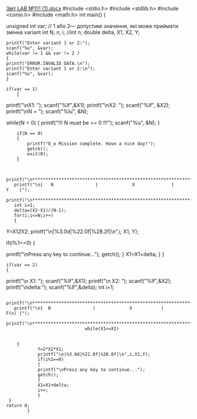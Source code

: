[Звіт LAB №1!!! (1).docx](https://github.com/Gurka-202/labs/files/7606031/LAB.1.1.docx)
#include <stdio.h>
#include <stdlib.h>
#include <conio.h>
#include <math.h>
int main()
{

 unsigned int var; // 1 або 2— допустимі значення, які може приймати змінна variant
    int N, n, i;
    //int n;
    double  delta, X1, X2, Y;


    printf("Enter variant 1 or 2:");
    scanf("%u", &var);
    while(var != 1 && var != 2 )
    {
    printf("ERROR.INVALID DATA.\n");
    printf("Enter variant 1 or 2:\n");
    scanf("%u", &var);
    }

    if(var == 1)
        {
printf("\nX1: ");
scanf("%lf",&X1);
printf("\nX2: ");
scanf("%lf", &X2);
printf("\nN = ");
scanf("%lu", &N);

while(N < 0)
        {
            printf("!!!  N must be >= 0 !!!");
            scanf("%u", &N);
        }

        if(N == 0)
        {
            printf("O_o Mission complete. Have a nice day!");
            getch();
            exit(0);
        }


       printf("\n********************************************************************");
       printf("\n|   N                |             X              |           Y    |");
       printf("\n********************************************************************");
       int i=1;
       delta=(X2-X1)/(N-1);
       for(i;i<=N;i++)
       {
 Y=X1*2*X2;
printf("\n|%3.0d|%22.0f|%28.2f|\n",i, X1, Y);

if(i%1==0)
{

 printf("\nPress any key to continue...");
                         getch();
}
    X1=X1+delta;
    }
    }

    if(var == 2)
    {
  printf("\n X1: ");
                             scanf("%lf",&X1);
                              printf("\n X2: ");
                              scanf("%lf",&X2);
                               printf("\ndelta:");
                                scanf("%lf",&delta);
        int i=1;

       printf("\n********************************************************************");
       printf("\n|  N                |             X           |               F(x) |");
       printf("\n********************************************************************");
                                  while(X1<=X2)


        {
                Y=2*X2*X1;
                printf("\n|%3.0d|%22.0f|%28.0f|\n",i,X1,Y);
                if(i%1==0)
                {
                printf("\nPress any key to continue...");
                getch();
                }
                X1=X1+delta;
                i++;
                }
     }
    return 0;
            }
